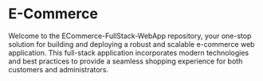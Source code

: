 # E-Commerce
Welcome to the ECommerce-FullStack-WebApp repository, your one-stop solution for building and deploying a robust and scalable e-commerce web application. This full-stack application incorporates modern technologies and best practices to provide a seamless shopping experience for both customers and administrators. 
